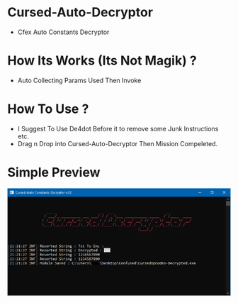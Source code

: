 # Cursed-Auto-Decryptor
- Cfex Auto Constants Decryptor

# How Its Works (Its Not Magik) ?
- Auto Collecting Params Used Then Invoke

# How To Use ?
- I Suggest To Use De4dot Before it to remove some Junk Instructions etc.
- Drag n Drop into Cursed-Auto-Decryptor Then Mission Compeleted.

# Simple Preview

![alt text](https://github.com/CursedLand/Cursed-Auto-Decryptor/blob/master/CAD.PNG)
